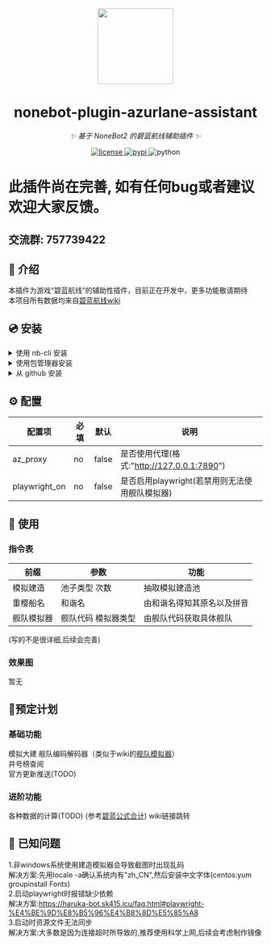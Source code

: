 <div align="center">
  <a href="https://wiki.biligame.com/blhx/%E9%A6%96%E9%A1%B5"><img src="https://patchwiki.biligame.com/images/blhx/thumb/e/e9/nlvw0ar5egivnew7tq5oijw4xmf6sbr.png/100px-%E7%A2%A7%E8%93%9D%E8%88%AA%E7%BA%BFicon.png" width="150" height="150"></a>
  <br>
</div>

<div align="center">

# nonebot-plugin-azurlane-assistant

_✨ 基于 NoneBot2 的碧蓝航线辅助插件 ✨_


<a href="./LICENSE">
    <img src="https://img.shields.io/github/license/MRSlouzk/nonebot-plugin-azurlane-assistant.svg" alt="license">
</a>
<a href="https://pypi.python.org/pypi/nonebot-plugin-azurlane-assistant">
    <img src="https://img.shields.io/pypi/v/nonebot-plugin-azurlane-assistant.svg" alt="pypi">
</a>
<img src="https://img.shields.io/badge/python-3.8+-blue.svg" alt="python">

</div>

# 此插件尚在完善, 如有任何bug或者建议欢迎大家反馈。

## 交流群: 757739422

## 📖 介绍

本插件为游戏“碧蓝航线”的辅助性插件，目前正在开发中，更多功能敬请期待  
本项目所有数据均来自[碧蓝航线wiki](https://wiki.biligame.com/blhx/首页)

## 💿 安装

<details>
<summary>使用 nb-cli 安装</summary>
在 nonebot2 项目的根目录下打开命令行, 输入以下指令即可安装

    nb plugin install nonebot-plugin-azurlane-assistant

</details>

<details>
<summary>使用包管理器安装</summary>
在 nonebot2 项目的插件目录下, 打开命令行, 根据你使用的包管理器, 输入相应的安装命令

<details>
<summary>pip</summary>

    pip install nonebot-plugin-azurlane-assistant
</details>
<details>
<summary>pdm</summary>

    pdm add nonebot-plugin-azurlane-assistant
</details>
<details>
<summary>poetry</summary>

    poetry add nonebot-plugin-azurlane-assistant
</details>
<details>
<summary>conda</summary>

    conda install nonebot-plugin-azurlane-assistant
</details>

打开 nonebot2 项目的 `bot.py` 文件, 在其中写入

    nonebot.load_plugin('nonebot_plugin_azurlane_assistant')

</details>

<details>
<summary>从 github 安装</summary>
在 nonebot2 项目的插件目录下, 打开命令行, 输入以下命令克隆此储存库

    git clone https://github.com/MRSlouzk/nonebot-plugin-azurlane-assistant.git

打开 nonebot2 项目的 `bot.py` 文件, 在其中写入

    nonebot.load_plugin('src.plugins.nonebot_plugin_assistant')

</details>

## ⚙️ 配置

| 配置项        | 必填 | 默认  | 说明                                           |
| ------------- | ---- | ----- | ---------------------------------------------- |
| az_proxy      | no   | false | 是否使用代理(格式:"http://127.0.0.1:7890")     |
| playwright_on | no   | false | 是否启用playwright(若禁用则无法使用舰队模拟器) |

## 🎉 使用
### 指令表

| 前缀       | 参数                | 功能                       |
| ---------- | ------------------- | -------------------------- |
| 模拟建造   | 池子类型 次数       | 抽取模拟建造池             |
| 重樱船名   | 和谐名              | 由和谐名得知其原名以及拼音 |
| 舰队模拟器 | 舰队代码 模拟器类型 | 由舰队代码获取具体舰队     |

(写的不是很详细,后续会完善)

### 效果图

暂无

## 🚧预定计划
### 基础功能
模拟大建
舰队编码解码器（类似于wiki的[舰队模拟器](https://wiki.biligame.com/blhx/舰队模拟器?AFLD=&UID=1774065779&name=13（12）船打通全碧蓝&page=A2102B7094E5A6253D2FAE9FDB79B379&type=综合)）  
井号榜查阅  
官方更新推送(TODO)  

### 进阶功能
各种数据的计算(TODO)  (参考[碧蓝公式合计](https://wiki.biligame.com/blhx/%E5%85%AC%E5%BC%8F%E5%90%88%E9%9B%86)) 
wiki链接跳转

## 🐛 已知问题
1.非windows系统使用建造模拟器会导致截图时出现乱码  
解决方案:先用locale -a确认系统内有"zh_CN",然后安装中文字体(centos:yum groupinstall Fonts)  
2.启动playwright时报错缺少依赖  
解决方案:https://haruka-bot.sk415.icu/faq.html#playwright-%E4%BE%9D%E8%B5%96%E4%B8%8D%E5%85%A8  
3.启动时资源文件无法同步  
解决方案:大多数是因为连接超时所导致的,推荐使用科学上网,后续会考虑制作镜像
